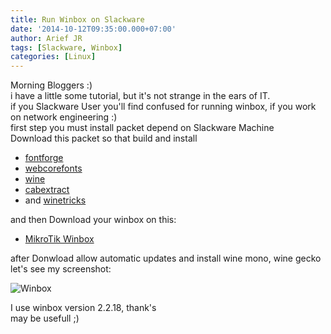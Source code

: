 ```yaml
---
title: Run Winbox on Slackware
date: '2014-10-12T09:35:00.000+07:00'
author: Arief JR
tags: [Slackware, Winbox]
categories: [Linux]
---
```


Morning Bloggers :)  
i have a little some tutorial, but it's not strange in the ears of IT.  
if you Slackware User you'll find confused for running winbox, if you work on network engineering :)  
first step you must install packet depend on Slackware Machine  
Download this packet so that build and install  

* [fontforge](http://slackbuilds.org/repository/14.1/graphics/fontforge/)  
* [webcorefonts](http://slackbuilds.org/repository/14.1/system/webcore-fonts/)  
* [wine](http://slackbuilds.org/repository/14.1/system/wine/)  
* [cabextract](http://slackbuilds.org/repository/14.1/system/cabextract/)  
* and [winetricks](http://slackbuilds.org/repository/14.1/system/winetricks/)

  
and then Download your winbox on this:  

* [MikroTik Winbox](http://www.mikrotik.com/download)

  
after Donwload allow automatic updates and install wine mono, wine gecko  
let's see my screenshot:  

![Winbox](http://4.bp.blogspot.com/-muq0V1LATbY/VDnoh1L2AlI/AAAAAAAAB3w/XchbrpT0dFY/s1600/snapshot21.png)

  
I use winbox version 2.2.18, thank's  
may be usefull ;)